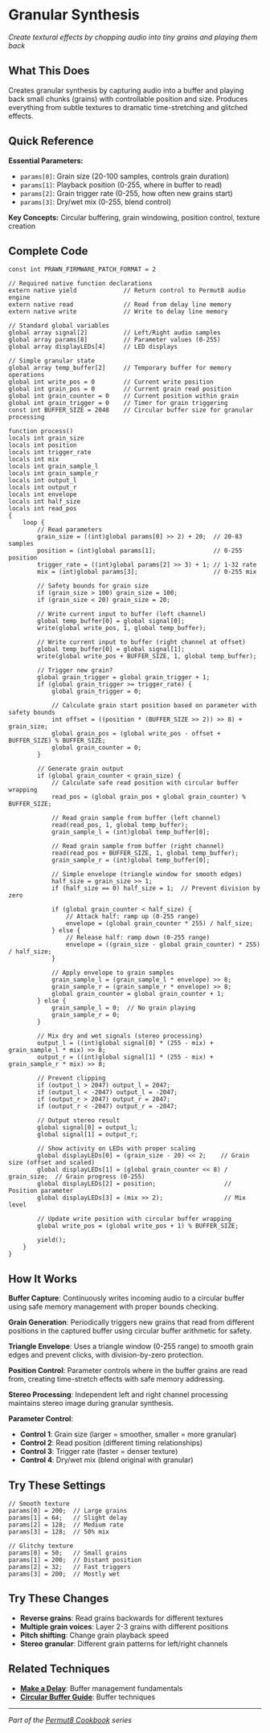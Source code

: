 # Granular Synthesis

*Create textural effects by chopping audio into tiny grains and playing them back*

## What This Does

Creates granular synthesis by capturing audio into a buffer and playing back small chunks (grains) with controllable position and size. Produces everything from subtle textures to dramatic time-stretching and glitched effects.

## Quick Reference

**Essential Parameters:**
- `params[0]`: Grain size (20-100 samples, controls grain duration)
- `params[1]`: Playback position (0-255, where in buffer to read)
- `params[2]`: Grain trigger rate (0-255, how often new grains start)
- `params[3]`: Dry/wet mix (0-255, blend control)

**Key Concepts:** Circular buffering, grain windowing, position control, texture creation

## Complete Code

```impala
const int PRAWN_FIRMWARE_PATCH_FORMAT = 2

// Required native function declarations
extern native yield             // Return control to Permut8 audio engine
extern native read              // Read from delay line memory
extern native write             // Write to delay line memory

// Standard global variables
global array signal[2]          // Left/Right audio samples
global array params[8]          // Parameter values (0-255)
global array displayLEDs[4]     // LED displays

// Simple granular state
global array temp_buffer[2]     // Temporary buffer for memory operations
global int write_pos = 0        // Current write position
global int grain_pos = 0        // Current grain read position
global int grain_counter = 0    // Current position within grain
global int grain_trigger = 0    // Timer for grain triggering
const int BUFFER_SIZE = 2048    // Circular buffer size for granular processing

function process()
locals int grain_size
locals int position
locals int trigger_rate
locals int mix
locals int grain_sample_l
locals int grain_sample_r
locals int output_l
locals int output_r
locals int envelope
locals int half_size
locals int read_pos
{
    loop {
        // Read parameters
        grain_size = ((int)global params[0] >> 2) + 20;  // 20-83 samples
        position = (int)global params[1];                // 0-255 position
        trigger_rate = ((int)global params[2] >> 3) + 1; // 1-32 rate
        mix = (int)global params[3];                     // 0-255 mix
        
        // Safety bounds for grain size
        if (grain_size > 100) grain_size = 100;
        if (grain_size < 20) grain_size = 20;
        
        // Write current input to buffer (left channel)
        global temp_buffer[0] = global signal[0];
        write(global write_pos, 1, global temp_buffer);
        
        // Write current input to buffer (right channel at offset)
        global temp_buffer[0] = global signal[1];
        write(global write_pos + BUFFER_SIZE, 1, global temp_buffer);
        
        // Trigger new grain?
        global grain_trigger = global grain_trigger + 1;
        if (global grain_trigger >= trigger_rate) {
            global grain_trigger = 0;
            
            // Calculate grain start position based on parameter with safety bounds
            int offset = ((position * (BUFFER_SIZE >> 2)) >> 8) + grain_size;
            global grain_pos = (global write_pos - offset + BUFFER_SIZE) % BUFFER_SIZE;
            global grain_counter = 0;
        }
        
        // Generate grain output
        if (global grain_counter < grain_size) {
            // Calculate safe read position with circular buffer wrapping
            read_pos = (global grain_pos + global grain_counter) % BUFFER_SIZE;
            
            // Read grain sample from buffer (left channel)
            read(read_pos, 1, global temp_buffer);
            grain_sample_l = (int)global temp_buffer[0];
            
            // Read grain sample from buffer (right channel)
            read(read_pos + BUFFER_SIZE, 1, global temp_buffer);
            grain_sample_r = (int)global temp_buffer[0];
            
            // Simple envelope (triangle window for smooth edges)
            half_size = grain_size >> 1;
            if (half_size == 0) half_size = 1;  // Prevent division by zero
            
            if (global grain_counter < half_size) {
                // Attack half: ramp up (0-255 range)
                envelope = (global grain_counter * 255) / half_size;
            } else {
                // Release half: ramp down (0-255 range)
                envelope = ((grain_size - global grain_counter) * 255) / half_size;
            }
            
            // Apply envelope to grain samples
            grain_sample_l = (grain_sample_l * envelope) >> 8;
            grain_sample_r = (grain_sample_r * envelope) >> 8;
            global grain_counter = global grain_counter + 1;
        } else {
            grain_sample_l = 0;  // No grain playing
            grain_sample_r = 0;
        }
        
        // Mix dry and wet signals (stereo processing)
        output_l = ((int)global signal[0] * (255 - mix) + grain_sample_l * mix) >> 8;
        output_r = ((int)global signal[1] * (255 - mix) + grain_sample_r * mix) >> 8;
        
        // Prevent clipping
        if (output_l > 2047) output_l = 2047;
        if (output_l < -2047) output_l = -2047;
        if (output_r > 2047) output_r = 2047;
        if (output_r < -2047) output_r = -2047;
        
        // Output stereo result
        global signal[0] = output_l;
        global signal[1] = output_r;
        
        // Show activity on LEDs with proper scaling
        global displayLEDs[0] = (grain_size - 20) << 2;    // Grain size (offset and scaled)
        global displayLEDs[1] = (global grain_counter << 8) / grain_size;  // Grain progress (0-255)
        global displayLEDs[2] = position;                   // Position parameter
        global displayLEDs[3] = (mix >> 2);                 // Mix level
        
        // Update write position with circular buffer wrapping
        global write_pos = (global write_pos + 1) % BUFFER_SIZE;
        
        yield();
    }
}
```

## How It Works

**Buffer Capture**: Continuously writes incoming audio to a circular buffer using safe memory management with proper bounds checking.

**Grain Generation**: Periodically triggers new grains that read from different positions in the captured buffer using circular buffer arithmetic for safety.

**Triangle Envelope**: Uses a triangle window (0-255 range) to smooth grain edges and prevent clicks, with division-by-zero protection.

**Position Control**: Parameter controls where in the buffer grains are read from, creating time-stretch effects with safe memory addressing.

**Stereo Processing**: Independent left and right channel processing maintains stereo image during granular synthesis.

**Parameter Control**:
- **Control 1**: Grain size (larger = smoother, smaller = more granular)
- **Control 2**: Read position (different timing relationships)
- **Control 3**: Trigger rate (faster = denser texture)
- **Control 4**: Dry/wet mix (blend original with granular)

## Try These Settings

```impala
// Smooth texture
params[0] = 200;  // Large grains
params[1] = 64;   // Slight delay
params[2] = 128;  // Medium rate
params[3] = 128;  // 50% mix

// Glitchy texture
params[0] = 50;   // Small grains
params[1] = 200;  // Distant position
params[2] = 32;   // Fast triggers
params[3] = 200;  // Mostly wet
```

## Try These Changes

- **Reverse grains**: Read grains backwards for different textures
- **Multiple grain voices**: Layer 2-3 grains with different positions
- **Pitch shifting**: Change grain playback speed
- **Stereo granular**: Different grain patterns for left/right channels

## Related Techniques

- **[Make a Delay](make-a-delay.md)**: Buffer management fundamentals
- **[Circular Buffer Guide](../fundamentals/circular-buffer-guide.md)**: Buffer techniques

---
*Part of the [Permut8 Cookbook](../index.md) series*